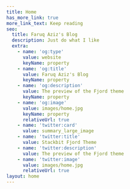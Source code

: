 ```yaml
---
title: Home
has_more_link: true
more_link_text: Keep reading
seo:
  title: Faruq Aziz's Blog
  description: Just do what I like
  extra:
    - name: 'og:type'
      value: website
      keyName: property
    - name: 'og:title'
      value: Faruq Aziz's Blog
      keyName: property
    - name: 'og:description'
      value: The preview of the Fjord theme
      keyName: property
    - name: 'og:image'
      value: images/home.jpg
      keyName: property
      relativeUrl: true
    - name: 'twitter:card'
      value: summary_large_image
    - name: 'twitter:title'
      value: Stackbit Fjord Theme
    - name: 'twitter:description'
      value: The preview of the Fjord theme
    - name: 'twitter:image'
      value: images/home.jpg
      relativeUrl: true
layout: home
---
```

